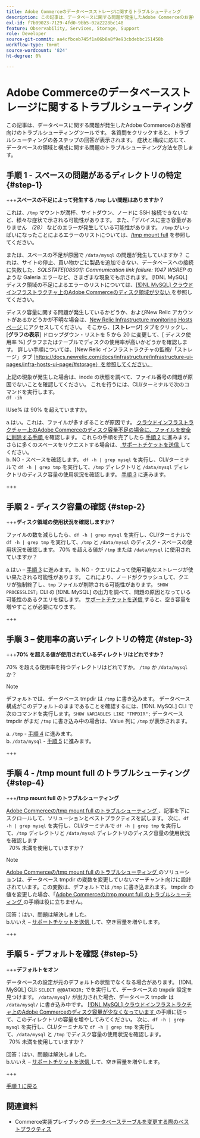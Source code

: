 ```yaml
---
title: Adobe Commerceのデータベースストレージに関するトラブルシューティング
description: この記事は、データベースに関する問題が発生したAdobe Commerceのお客様向けのトラブルシューティングツールです。 各質問をクリックすると、トラブルシューティングの各ステップの回答が表示されます。 症状と構成に応じて、データベースの領域と構成に関する問題のトラブルシューティング方法を示します。
exl-id: f7b09023-7129-4fd0-9bb5-02a2228bc148
feature: Observability, Services, Storage, Support
role: Developer
source-git-commit: aa4cfbceb745f1a06b8a8f9e93cbdebbc151458b
workflow-type: tm+mt
source-wordcount: '824'
ht-degree: 0%

---
```


# Adobe Commerceのデータベースストレージに関するトラブルシューティング

この記事は、データベースに関する問題が発生したAdobe Commerceのお客様向けのトラブルシューティングツールです。 各質問をクリックすると、トラブルシューティングの各ステップの回答が表示されます。 症状と構成に応じて、データベースの領域と構成に関する問題のトラブルシューティング方法を示します。

## 手順 1 - スペースの問題があるディレクトリの特定 {#step-1}

+++**スペースの不足によって発生する `/tmp` しい問題はありますか？**

これは、`/tmp` マウントが満杯、サイトダウン、ノードに SSH 接続できないなど、様々な症状で示される可能性があります。 また、「デバイスに空き容量がありません _（28）_ などのエラーが発生している可能性があります。 `/tmp` がいっぱいになったことによるエラーのリストについては、[/tmp mount full](/help/troubleshooting/miscellaneous/tmp-mount-full.md) を参照してください。

または、スペースの不足が原因で `/data/mysql` の問題が発生していますか？ これは、サイトの停止、買い物かごに製品を追加できない、データベースへの接続に失敗した、_SQLSTATE\[08S01\]: Communication link failure: 1047 WSREP_ のような Galeria エラーなど、さまざまな現象でも示されます。 [!DNL MySQL] ディスク領域の不足によるエラーのリストについては、[[!DNL MySQL]  クラウドインフラストラクチャ上のAdobe Commerceのディスク領域が少ない ](https://experienceleague.adobe.com/en/docs/experience-cloud-kcs/kbarticles/ka-27806) を参照してください。

ディスク容量に関する問題が発生しているかどうか、およびNew Relic アカウントがあるかどうかが不明な場合は、[New Relic Infrastructure monitoring Hosts ページ ](https://docs.newrelic.com/docs/infrastructure/infrastructure-ui-pages/infra-hosts-ui-page/) にアクセスしてください。 そこから、[**ストレージ**] タブをクリックし、[**グラフの表示**] ドロップダウン・リストを 5 から 20 に変更して、[ ディスク使用率 %] グラフまたはテーブルでディスクの使用率が高いかどうかを確認します。 詳しい手順については、[New Relic インフラストラクチャの監視/「ストレージ」タブ ]https://docs.newrelic.com/docs/infrastructure/infrastructure-ui-pages/infra-hosts-ui-page/#storage）を参照してください。

上記の現象が発生した場合は、inode の状態を調べて、ファイル番号の問題が原因でないことを確認してください。 これを行うには、CLI/ターミナルで次のコマンドを実行します。\
`df -ih`

IUse% は 90% を超えていますか。

a.はい。これは、ファイルが多すぎることが原因です。 [ クラウドインフラストラクチャー上のAdobe Commerceのディスク容量不足の場合に、ファイルを安全に削除する手順 ](https://experienceleague.adobe.com/en/docs/experience-cloud-kcs/kbarticles/ka-26889) を確認します。 これらの手順を完了したら [ 手順 2](#step-2) に進みます。 さらに多くのスペースをリクエストする場合は、[ サポートチケットを送信 ](/help/help-center-guide/help-center/magento-help-center-user-guide.md#submit-ticket) してください。\
b. NO - スペースを確認します。 `df -h | grep mysql` を実行し、CLI/ターミナルで `df -h | grep tmp` を実行して、`/tmp` ディレクトリと `/data/mysql` ディレクトリのディスク容量の使用状況を確認します。 [ 手順 3](#step-3) に進みます。

+++

## 手順 2 - ディスク容量の確認 {#step-2}

+++**ディスク領域の使用状況を確認しますか？**

ファイルの数を減らしたら、`df -h | grep mysql` を実行し、CLI/ターミナルで `df -h | grep tmp` を実行して、`/tmp` と `/data/mysql` のディスク・スペースの使用状況を確認します。 70% を超える値が `/tmp` または `/data/mysql` に使用されていますか？

a.はい – [ 手順 3](#step-3) に進みます。
b. NO - クエリによって使用可能なストレージが使い果たされる可能性があります。 これにより、ノードがクラッシュして、クエリが強制終了し、`tmp` ファイルが削除される可能性があります。 `SHOW PROCESSLIST;` CLI の [!DNL MySQL] の出力を調べて、問題の原因となっている可能性のあるクエリを探します。 [ サポートチケットを送信 ](/help/help-center-guide/help-center/magento-help-center-user-guide.md#submit-ticket) すると、空き容量を増やすことが必要になります。

+++

## 手順 3 – 使用率の高いディレクトリの特定 {#step-3}

+++**70% を超える値が使用されているディレクトリはどれですか？**

70% を超える使用率を持つディレクトリはどれですか。 `/tmp` か `/data/mysql` か？

>[!NOTE]
>
>デフォルトでは、データベース tmpdir は `/tmp` に書き込みます。 データベース構成がこのデフォルトのままであることを確認するには、[!DNL MySQL] CLI で次のコマンドを実行します。`SHOW VARIABLES LIKE "TMPDIR";` データベース tmpdir がまだ `/tmp` に書き込み中の場合は、Value 列に `/tmp` が表示されます。

a. `/tmp` - [ 手順 4](#step-4) に進みます。 \
b. `/data/mysql` - [ 手順 5](#step-5) に進みます。

+++

## 手順 4 - /tmp mount full のトラブルシューティング {#step-4}

+++**/tmp mount full のトラブルシューティング**

[Adobe Commerceの/tmp mount full のトラブルシューティング ](/help/troubleshooting/miscellaneous/tmp-mount-full.md)、記事を下にスクロールして、ソリューションとベストプラクティスを試します。 次に、`df -h | grep mysql` を実行し、CLI/ターミナルで `df -h | grep tmp` を実行して、`/tmp` ディレクトリと `/data/mysql` ディレクトリのディスク容量の使用状況を確認します\
  70% 未満を使用していますか？

>[!NOTE]
>
>[Adobe Commerceの/tmp mount full のトラブルシューティング ](/help/troubleshooting/miscellaneous/tmp-mount-full.md) のソリューションは、データベース tmpdir の変数を変更していないマーチャント向けに設計されています。この変数は、デフォルトでは `/tmp` に書き込まれます。 tmpdir の値を変更した場合、「[Adobe Commerceの/tmp mount full のトラブルシューティング ](/help/troubleshooting/miscellaneous/tmp-mount-full.md) の手順は役に立ちません。

回答：はい、問題は解決しました。 \
b.いいえ – [ サポートチケットを送信 ](/help/help-center-guide/help-center/magento-help-center-user-guide.md#submit-ticket) して、空き容量を増やします。

+++

## 手順 5 - デフォルトを確認 {#step-5}

+++**デフォルトをオン**

データベースの設定が元のデフォルトの状態でなくなる場合があります。 [!DNL MySQL] CLI: `SELECT @@DATADIR;` でを実行して、データベースの tmpdir 設定を見つけます。 `/data/mysql/` が出力された場合、データベース tmpdir は `/data/mysql/` に書き込み中です。 [[!DNL MySQL]  クラウドインフラストラクチャ上のAdobe Commerceのディスク容量が少なくなっています ](https://experienceleague.adobe.com/en/docs/experience-cloud-kcs/kbarticles/ka-27806) の手順に従って、このディレクトリの容量を増やしてみてください。 次に、`df -h | grep mysql` を実行し、CLI/ターミナルで `df -h | grep tmp` を実行して、`/data/mysql` と `/tmp` でディスク容量の使用状況を確認します。\
  70% 未満を使用していますか？

回答：はい、問題は解決しました。 \
b.いいえ – [ サポートチケットを送信 ](/help/help-center-guide/help-center/magento-help-center-user-guide.md#submit-ticket) して、空き容量を増やします。

+++

[ 手順 1 に戻る ](#step-1)

## 関連資料

* Commerce実装プレイブックの [ データベーステーブルを変更する際のベストプラクティス ](https://experienceleague.adobe.com/en/docs/commerce-operations/implementation-playbook/best-practices/development/modifying-core-and-third-party-tables#why-adobe-recommends-avoiding-modifications)
